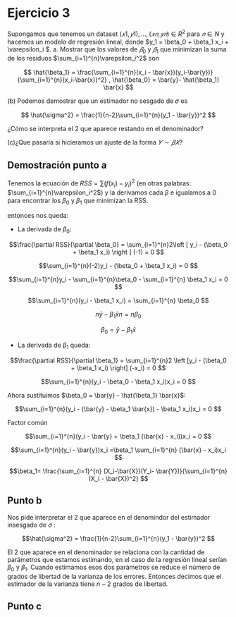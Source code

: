 #   Ejercicio 3
Supongamos que tenemos un dataset $(𝑥1,𝑦1),..., (𝑥𝑛,𝑦𝑛)$ ∈ $R^2$ para $𝑛 ∈ N$ y hacemos un modelo de regresión lineal, donde $y_1 = \beta_0 + \beta_1 x_i + \varepsilon_i $.
a. Mostrar que los valores de $𝛽_0$ y $𝛽_1$ que minimizan la suma de los residuos $\sum_{i=1}^{n}\varepsilon_𝑖^2$ son

$$
\hat{\beta_1} = \frac{\sum_{i=1}^{n}(x_i - \bar{x})(y_i-\bar{y})}{\sum_{i=1}^{n}(x_i-\bar{x})^2}
,
\hat{\beta_0}  = \bar{y}- \hat{\beta_1} \bar{x}
$$

(b) Podemos demostrar que un estimador no sesgado de 𝜎 es

$$
\hat{\sigma^2} = \frac{1}{n-2}\sum_{i=1}^{n}(y_1 - \bar{y})^2
$$

¿Cómo se interpreta el 2 que aparece restando en el denominador?

(c)¿Que pasaría si hicieramos un ajuste de la forma $𝑌 ∼ 𝛽𝑋$?

## Demostración punto a
Tenemos la ecuación de $RSS = \sum(f(x_i)-y_i)^2$ (en otras palabras:  $\sum_{i=1}^{n}\varepsilon_𝑖^2$) y la derivamos cada $\beta$ e igualamos a 0 para encontrar los $\beta_0$ y $\beta_1$ que minimizan la RSS.

entonces nos queda:
- La derivada de  $\beta_0$:  

$$\frac{\partial RSS}{\partial \beta_0} = \sum_{i=1}^{n}2\left [ y_i - (\beta_0 + \beta_1 x_i) \right ] (-1) = 0
$$  

$$\sum_{i=1}^{n}(-2)y_i - (\beta_0 + \beta_1 x_i) = 0
$$   

$$\sum_{i=1}^{n}y_i - \sum_{i=1}^{n}\beta_0 - \sum_{i=1}^{n} \beta_1 x_i = 0
$$  

$$\sum_{i=1}^{n}(y_i - \beta_1 x_i) = \sum_{i=1}^{n} \beta_0
$$  

$$n\bar{y} - \beta_1 \bar{x} n = n \beta_0
$$  

$$\beta_0= \bar{y} - \beta_1 \bar{x}
$$  

- La derivada de $\beta_1$ queda:  

$$\frac{\partial RSS}{\partial \beta_1} = \sum_{i=1}^{n}2 \left [y_i - (\beta_0 + \beta_1 x_i) \right] (-x_i) = 0
$$  

$$\sum_{i=1}^{n}(y_i - \beta_0 - \beta_1 x_i)x_i = 0
$$  

Ahora sustituimos $\beta_0 = \bar{y} - \hat{\beta_1} \bar{x}$:  

$$\sum_{i=1}^{n}(y_i - (\bar{y} - \beta_1 \bar{x}) - \beta_1 x_i)x_i = 0
$$   

Factor común  

$$\sum_{i=1}^{n}(y_i - \bar{y} + \beta_1 (\bar{x} -  x_i))x_i = 0
$$  

$$\sum_{i=1}^{n}(y_i - \bar{y})x_i =\beta_1 \sum_{i=1}^{n} (\bar{x} -  x_i)x_i 
$$  

$$\beta_1= \frac{\sum_{i=1}^{n} (X_i-\bar{X})(Y_i- \bar{Y})}{\sum_{i=1}^{n}(X_i - \bar{X})^2}
$$  

## Punto b
Nos pide interpretar el 2 que aparece en el denomindor del estimador insesgado de $\sigma$ :  

$$\hat{\sigma^2} = \frac{1}{n-2}\sum_{i=1}^{n}(y_1 - \bar{y})^2
$$  

El 2 que aparece en el denominador se relaciona con la cantidad de parámetros que estamos estimando, en el caso de la regresión lineal serían $\beta_0$ y $\beta_1$. Cuando estimamos esos dos parámetros se reduce el número de grados de libertad de la varianza de los errores. 
Entonces decimos que el estimador de la varianza tiene $n-2$ grados de libertad. 

## Punto c
